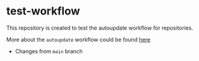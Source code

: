 # test-workflow

This repository is created to test the autoupdate workflow for repositories.

More about the `autoupdate` workflow could be found [here](https://github.com/marketplace/actions/auto-update)
- Changes from `main` branch
